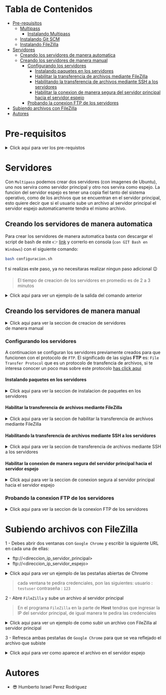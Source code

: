 # Tabla de Contenidos

- [Pre-requisitos](#pre-requisitos)
    - [Multipass](#multipass)
        - [Instalando Multipass](#instalando-multipass)
    - [Instalando Git SCM](#instalando-git-scm)
    - [Instalando FileZilla](#instalando-filezilla)
- [Servidores](#servidores)
    - [Creando los servidores de manera automatica](#creando-los-servidores-de-manera-automatica)
    - [Creando los servidores de manera manual](#creando-los-servidores-de-manera-manual)
        - [Configurando los servidores](#configurando-los-servidores)
            - [Instalando paquetes en los servidores](#instalando-paquetes-en-los-servidores)
            - [Habilitar la transferencia de archivos mediante FileZilla](#habilitar-la-transferencia-de-archivos-mediante-filezilla)
            - [Habilitando la transferencia de archivos mediante SSH a los servidores](#habilitando-la-transferencia-de-archivos-mediante-ssh-a-los-servidores)
            - [Habilitar la conexion de manera segura del servidor principal hacia el servidor espejo](#habilitar-la-conexion-de-manera-segura-del-servidor-principal-hacia-el-servidor-espejo)
        - [Probando la conexion FTP de los servidores](#probando-la-conexion-ftp-de-los-servidores)
- [Subiendo archivos con FileZilla](#subiendo-archivos-con-filezilla)
- [Autores](#autores)


# Pre-requisitos

<details>
  <summary>Click aqui para ver los pre-requistos</summary>
  
## Multipass

![multipass](assets/img/multipass_logo.png)

[Multipass](https://multipass.run) proporciona una interfaz de línea de comandos para iniciar, administrar y, en general, jugar con instancias 
de Linux. La descarga de una imagen fresca lleva unos segundos, y en cuestión de minutos una VM puede estar en 
funcionamiento.

[Multipass](https://multipass.run) es un software gratuito desarrollado por Ubuntu que permite instalar maquinas virtuales de manera similar
a que si las tuvieramos en un [container](https://www.docker.com).
Las ventajas de Multipass a comparacion de las clasicas maquinas virtuales es basicamente que no se necesita un gran
equipo para poder instancias de ubuntu.
Cuando se habla de una instancia se hace referencia a una imagen que contiene cierto sistema operativo.

### Instalando Multipass

El siguiente link lleva a la descarga de un ejecutable desde el sitio oficial:

- :link: [Link de descarga](https://github.com/canonical/multipass/releases/download/v1.2.1/multipass-1.2.1%2Bwin-win64.exe)

### Habilitando Hyper-V en Windows

Para poder correr cualquier maquina virtual en Windows tenemos que habilitar `Hyper-V`, que por default viene deshabilitado.

Para poder habilitarlo basta con abrir Windows Power Shell (como Administrador), escribir el siguiente comando y reiniciar:

```bash
Enable-WindowsOptionalFeature -Online -FeatureName Microsoft-Hyper-V -All
```

> Si no sabe como abrir Windows Power Shell en Windows vea el siguiente video [como abrir Windows Power Shell en Windows](https://www.youtube.com/watch?v=doUhN9YwZ6U)

## Instalando Git SCM

![Git SCM](assets/img/git_logo.png)

`Git SCM` es una herramienta gratuita de linea de comandos para Windows que nos permitira manejar `multipass` con comandos:

- :link: [Link de descarga](https://git-scm.com/downloads)

## Instalando FileZilla

![FileZilla](assets/img/filezilla_icon.png)

[FileZilla](https://filezilla-project.org) es una herramienta gratuita que nos permite pasar archivos desde una maquina a otra
con mucha facilidad.

- :link: [Link de descaga](https://filezilla-project.org/download.php?platform=win64)

</details>

# Servidores

Con `Multipass` podemos crear dos servidores (con imagenes de Ubuntu), uno nos servira como servidor principal y otro
nos servira como espejo.
La funcion del servidor espejo es tener una copia fiel tanto del sistema operativo, como de los archivos que se encuentran
en el servidor principal, esto quiere decir que si el usuario sube un archivo al servidor principal el servidor espejo
automaticamente tendra el mismo archivo.

## Creando los servidores de manera automatica

Para crear los servidores de manera automatica basta con descargar el script de bash de este :point_right: [link](assets/scripts/configuracion.sh)
y correrlo en consola (`con GIT Bash en Windows`) con el siguiente comando:

```bash
bash configuracion.sh
```

:exclamation: si realizas este paso, ya no necesitaras realizar ningun paso adicional :wink:

> El tiempo de creacion de los servidores en promedio es de 2 a 3 minutos

<details>
  <summary>Click aqui para ver un ejemplo de la salida del comando anterior</summary>
  
  ![salidaScriptConfiguracionSH](assets/img/salidaScriptConfiguracionSH.png)
  
</details>


## Creando los servidores de manera manual

<details>
  <summary>Click aqui para ver la seccion de creacion de servidores</summary>

A continuacion se detallan los pasos para crear los servidores:

1 - Abrir la consola de `Git CMD` y escribir los siguientes comandos:

```bash
multipass launch --name ftp-servidor-principal
multipass launch --name ftp-servidor-espejo
```

<details>
  <summary>Click aqui para ver un ejemplo de la salida de consola</summary>
  
  ![servers_command_line](assets/img/servers_command_line.png)
  
</details>

> El nombre de los servidores es muy descriptivo por si mismo, notese que al principio del nombre se agrego la palabra
> `ftp` ya que ese es el proposito de estos servidores, servir con el protocolo `ftp` para hacer la funcion de espejo.


2 - Para revisar que los servidores existan y esten corriendo en el sistema escriba el siguiente comando:

````bash
multipass list
````

<details>
  <summary>Click aqui para ver un ejemplo de la salida de consola</summary>
  
  ![server_list](assets/img/server_list.png)
  
</details>

</details> de manera manual


### Configurando los servidores

A continuacion se configuran los servidores previamente creados para que funcionen con el protocolo de `FTP`.
El significado de las siglas **FTP** es: `File Transfer Protocol` que es un protocolo de transfencia de archivos, si te 
interesa conocer un poco mas sobre este protocolo [has click aqui](https://es.wikipedia.org/wiki/Protocolo_de_transferencia_de_archivos)


#### Instalando paquetes en los servidores

<details>
  <summary>Click aqui para ver la seccion de instalacion de paquetes en los servidores</summary>

> **Los siguientes pasos se tendran que repetir en cada servidor**

1 - Entrar al servidor a traves de linea de comandos con `Git Bash`
1.1 - Abrir `Git Bash`
1.2 - Escribir el siguiente comando:

````bash
multipass shell <nombre-del-servidor>
````

> Sustituir `<nombre-del-servidor>` por cualquiera de los nombres de los servidores que tenemos instalado.

<details>
  <summary>Click aqui para ver un ejemplo del comando multipass shell "nombre-del-servidor"</summary>
    
  ![multipass_shell_server_x](assets/img/multipass_shell_server_x.png)
    
</details>


2 - Escribir el siguiente comando para actualizar los paquetes del servidor:

````bash
sudo apt update -y && sudo apt upgrade -y
````

3 - Escribir el siguiente comando para instalar los paquetes necesarios para el servicio de `FTP`:

````bash
sudo apt install vsftpd -y
````

4 - Escribir el siguiente comando para habilitar el servicio de `FTP` en el servidor:

````bash
sudo systemctl start vsftpd && sudo systemctl enable vsftpd
````

5 - Escribir el siguiente comando para crear un usuario para el servicio de `FTP` en el servidor:

````bash
sudo useradd -d /home/testuser -m testuser -s /bin/bash
````

6 - Escribir el siguiente comando para establecer un `password` para el usuario creado:

````bash
sudo passwd testuser
````

> Nota: el comando anterior les pedira que escriban un password dos veces para poder verificar que los password coincidan


7 - Escribir el siguiente comando para configurar el firewall para aceptar el trafico del protocolo `FTP`:

````bash
sudo ufw allow 20/tcp && sudo ufw allow 21/tcp
````

<details>
  <summary>Click aqui para ver un ejemplo de la salida del comando anterior</summary>
  
  ![allow_ports_to_firewall](assets/img/allow_ports_to_firewall.png)
  
</details>

</details>



#### Habilitar la transferencia de archivos mediante FileZilla

<details>
  <summary>Click aqui para ver la seccion de habilitar la transferencia de archivos mediante FileZilla</summary>
  
> **Los siguientes pasos solo se realizaran en el servidor principal (ftp-servidor-principal)r**

1 - Entrar al servidor a traves de linea de comandos con `Git Bash`
1.1 - Abrir `Git Bash`
1.2 - Escribir el siguiente comando:

````bash
multipass shell ftp-servidor-principal
````

2 - Escribe el siguiente comando para habilitar la escritura de archivos en el archivo `/etc/vsftpd.conf`:

````bash
sudo sed -i 's|#write_enable=YES|write_enable=YES|g' /etc/vsftpd.conf
````

3 - Escribe el siguiente comando para reiniciar el servicio de `FTP`:

````bash
sudo systemctl restart vsftpd.service
````  
  
</details>



#### Habilitando la transferencia de archivos mediante SSH a los servidores

<details>
  <summary>Click aqui para ver la seccion de transferencia de archivos mediante SSH a los servidores</summary>
  
Habilitar la transferencia de archivos mediante el protocolo de `SSH` nos permitira el poder sincronizar los archivos 
subidos al servidor principal con el servidor espejo.

> **Los siguientes pasos solo se realizaran en el servidor principal (ftp-servidor-principal)**

1 - Entrar al servidor a traves de linea de comandos con `Git Bash`
1.1 - Abrir `Git Bash`
1.2 - Escribir el siguiente comando:

````bash
multipass shell ftp-servidor-principal
````

<details>
  <summary>Click aqui para ver un ejemplo del comando multipass shell "nombre-del-servidor"</summary>
    
  ![multipass_shell_server_x](assets/img/multipass_shell_server_x.png)
    
</details>

2 - Escribir el siguiente comando para modificar el archivo `/etc/ssh/sshd_config` relacionado con el protocolo de `SSH`:

````bash
sudo sed -i 's|#PermitRootLogin prohibit-password|PermitRootLogin yes|g' /etc/ssh/sshd_config
sudo sed -i 's|PasswordAuthentication no|PasswordAuthentication yes|g' /etc/ssh/sshd_config
````

3- Reiniciar el servicio de `SSH` para que surtan efectos los cambios realizados:

````bash
sudo service ssh restart
````
  
</details>



#### Habilitar la conexion de manera segura del servidor principal hacia el servidor espejo

<details>
  <summary>Click aqui para ver la seccion de conexion segura al servidor principal hacia el servidor espejo</summary>
  
El habilitar la conexion del servidor principal hacia el servidor espejo le permitira al servidor principal poder sincronizar
los cambios en los archivos para que sean actualizados de manera rapida y segura en el servidor espejo.

1 - Entrar al servidor a traves de linea de comandos con `Git Bash`
1.1 - Abrir `Git Bash`
1.2 - Escribir el siguiente comando:

````bash
multipass shell ftp-servidor-principal
````

2 - Escribir el siguiente comando para cambiarnos al usuario `testuser`:

```bash
su testuser
```

> Nota: el comando de arriva te pedira que introduzcas la contraseña para el usuario `testuser` la cual es **123**

2.1 - Escribir el siguiente comando para cambiarnos al directorio del usuario `testuser:`

````bash
cd
````

2.2 - Escribir el siguiente comando para generar una llave `SSH`:

````bash
ssh-keygen
```` 

> Nota: despues de darle **Enter** al comando anterior, debemos de darle enter a todo lo demas, vease en el ejemplo de abajo

<details>
  <summary>Click aqui para ver un ejemplo de la salida del comando anterior</summary>
  
  ![ssh_keygen](assets/img/ssh_keygen.png)

</details>


3 - Escribir el siguiente comando para obtener la llave `SSH` generada:

````bash
cat "${HOME}/.ssh/id_rsa.pub"
````

> Has click en el siguiente ejemplo, ya que es la salida del comando anterior para que te des una idea de lo que tendras que
> copiar y guardar para el siguiente paso (todo lo que esta en verde lo tendras que copiar).
> Por motivos de seguridad la llave `SSH` generada en el ejemplo no se muestra completa.

<details>
  <summary>Click aqui para ver un ejemplo de la llave SSH </summary>
  
  ![ssh_key_main_server](assets/img/ssh_key_main_server.png)

</details>


una vez copiada la llave `SSH` escribe el siguiente comando para salir del servidor principal:

````bash
exit
````

4 - Escribe el siguiente comando para entrar al servidor espejo:

````bash
multipass shell ftp-servidor-principal
````

5 - Repite del paso 2 al paso 2.2

6 - Escribe el siguiente comando para agregar la llave `SSH` del servidor principal al servidor espejo

```bash
echo "<la_llave_ssh_del_paso_3>" > "${HOME}/.ssh/authorized_keys"
```

> Nota: las comillas en el comando anterior son importantes, no olvides ponerlas
  
  
</details>


 


### Probando la conexion FTP de los servidores

<details>
  <summary>Click aqui para ver la seccion de la conexion FTP de los servidores</summary>
  
> **Para probar que la conexion `FTP` este habilitada en cada servidor deberan repetir los siguientes pasos en cada servidor.**

1 - Entrar al servidor a traves de linea de comandos con `Git Bash`
1.1 - Abrir `Git Bash`
1.2 - Escribir el siguiente comando para obtener la direccion `IP` del servidor:

````bash
multipass ls
````

<details>
  <summary>Click aqui para ver un ejemplo del comando anterior obteniendo la ip del servidor</summary>
    
  ![server_ips](assets/img/server_ips.png)
    
</details>


2 - Abrir una pestaña de tu navegador (ejemplo: `Google Chrome`) y escribir lo siguiente:

````text
ftp://<direccion_ip_servidor>
````

<details>
  <summary>Click aqui para ver un ejemplo del comando anterior</summary>
    
  ![ftp_browser_connection](assets/img/ftp_browser_connection.png)
    
</details>

2.1 Escribir el usuario y contraseña previamente establecidos en el servidor los cuales son:

- usuario: `testuser`
- contraseña: `123`

A este punto seras capaz de visualizar una pagina web con un titulo "Index of", es esta pagina se mostraran los archivos
que subas al servidor.


<details>
  <summary>Click aqui para ver un ejemplo</summary>
    
  ![index_of](assets/img/index_of.png)
    
</details>

</details>

# Subiendo archivos con FileZilla

1 - Debes abrir dos ventanas con `Google Chrome` y escribir la siguiente URL en cada una de ellas:

- ftp://<direccion_ip_servidor_principal>
- ftp://<direccion_ip_servidor_espejo>

<details>
  <summary>Click aqui para ver un ejemplo de las pestañas abiertas de Chrome</summary>
  
  ![pestanas_chrome](assets/img/pestanas_chrome.png)

</details>

> cada ventana te pedira credenciales, pon las siguientes:
> usuario     : `testuser`
> contraseña  : `123`

2 - Abre `FileZilla` y sube un archivo al servidor principal

> En el programa `FileZilla` en la parte de **Host** tendras que ingresar la IP del servidor principal, de igual manera
> te pedira las credenciales

<details>
  <summary>Click aqui para ver un ejemplo de como subir un archivo con FileZilla al servidor principal</summary>
  
  ![filezilla_example](assets/img/filezilla_example.png)
  
</details>


3 - Refresca ambas pestañas de `Google Chrome` para que se vea reflejado el archivo que subiste

<details>
  <summary>Click aqui para ver como aparece el archivo en el servidor espejo</summary>
  
  ![example_clonezilla_both_servers](assets/img/example_clonezilla_both_servers.png)
  
</details> 


# Autores

- :sunglasses: Humberto Israel Perez Rodriguez